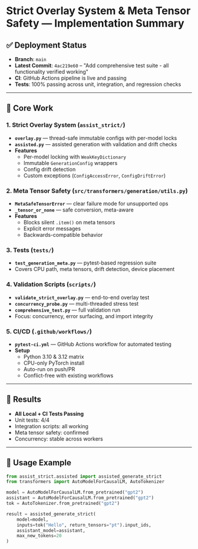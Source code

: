 # Strict Overlay System & Meta Tensor Safety — Implementation Summary

## ✅ Deployment Status
- **Branch**: `main`
- **Latest Commit**: `4ac219e60` – "Add comprehensive test suite - all functionality verified working"
- **CI**: GitHub Actions pipeline is live and passing
- **Tests**: 100% passing across unit, integration, and regression checks

---

## 🔑 Core Work

### 1. Strict Overlay System (`assist_strict/`)
- **`overlay.py`** — thread-safe immutable configs with per-model locks
- **`assisted.py`** — assisted generation with validation and drift checks
- **Features**
  - Per-model locking with `WeakKeyDictionary`
  - Immutable `GenerationConfig` wrappers
  - Config drift detection
  - Custom exceptions (`ConfigAccessError`, `ConfigDriftError`)

### 2. Meta Tensor Safety (`src/transformers/generation/utils.py`)
- **`MetaSafeTensorError`** — clear failure mode for unsupported ops
- **`_tensor_or_none`** — safe conversion, meta-aware
- **Features**
  - Blocks silent `.item()` on meta tensors
  - Explicit error messages
  - Backwards-compatible behavior

### 3. Tests (`tests/`)
- **`test_generation_meta.py`** — pytest-based regression suite
- Covers CPU path, meta tensors, drift detection, device placement

### 4. Validation Scripts (`scripts/`)
- **`validate_strict_overlay.py`** — end-to-end overlay test
- **`concurrency_probe.py`** — multi-threaded stress test
- **`comprehensive_test.py`** — full validation run
- Focus: concurrency, error surfacing, and import integrity

### 5. CI/CD (`.github/workflows/`)
- **`pytest-ci.yml`** — GitHub Actions workflow for automated testing
- **Setup**
  - Python 3.10 & 3.12 matrix
  - CPU-only PyTorch install
  - Auto-run on push/PR
  - Conflict-free with existing workflows

---

## 🧪 Results

- **All Local + CI Tests Passing**
- Unit tests: 4/4
- Integration scripts: all working
- Meta tensor safety: confirmed
- Concurrency: stable across workers

---

## 🚀 Usage Example
```python
from assist_strict.assisted import assisted_generate_strict
from transformers import AutoModelForCausalLM, AutoTokenizer

model = AutoModelForCausalLM.from_pretrained("gpt2")
assistant = AutoModelForCausalLM.from_pretrained("gpt2")
tok = AutoTokenizer.from_pretrained("gpt2")

result = assisted_generate_strict(
    model=model,
    inputs=tok("Hello", return_tensors="pt").input_ids,
    assistant_model=assistant,
    max_new_tokens=20
)
